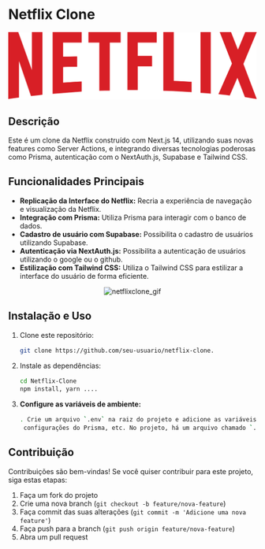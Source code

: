 # Netflix Clone

![Netflix Clone Banner](/public/netflix_logo.svg)

## Descrição
Este é um clone da Netflix construído com Next.js 14, utilizando suas novas features como Server Actions, e integrando diversas tecnologias poderosas como Prisma, autenticação com o NextAuth.js, Supabase e Tailwind CSS.

## Funcionalidades Principais
- **Replicação da Interface do Netflix:** Recria a experiência de navegação e visualização da Netflix.
- **Integração com Prisma:** Utiliza Prisma para interagir com o banco de dados.
- **Cadastro de usuário com Supabase:** Possibilita o cadastro de usuários utilizando Supabase.
- **Autenticação via NextAuth.js:** Possibilita a autenticação de usuários utilizando o google ou o github.
- **Estilização com Tailwind CSS:** Utiliza o Tailwind CSS para estilizar a interface do usuário de forma eficiente.


<p align="center">
  <img src="https://github.com/Gbmesquita-costa/Netflix-Clone/assets/95727524/62863c04-38cb-45ad-970b-270c8c1bbbd6" alt="netflixclone_gif">
</p>


## Instalação e Uso

1. Clone este repositório:
   ```bash
   git clone https://github.com/seu-usuario/netflix-clone.
   
2. Instale as dependências:
   ```bash
   cd Netflix-Clone
   npm install, yarn ....

3. **Configure as variáveis de ambiente:**
   ```bash
   . Crie um arquivo `.env` na raiz do projeto e adicione as variáveis necessárias, como chaves de API do Supabase, configurações do NextAuth,
    configurações do Prisma, etc. No projeto, há um arquivo chamado `.env.example`, onde você pode encontrar um exemplo das variáveis necessárias para o funcionamento do projeto. Certifique-se de preencher todas as variáveis relevantes conforme as instruções fornecidas no arquivo `.env.example`.

## Contribuição

Contribuições são bem-vindas! Se você quiser contribuir para este projeto, siga estas etapas:

1. Faça um fork do projeto
2. Crie uma nova branch (`git checkout -b feature/nova-feature`)
3. Faça commit das suas alterações (`git commit -m 'Adicione uma nova feature'`)
4. Faça push para a branch (`git push origin feature/nova-feature`)
5. Abra um pull request
